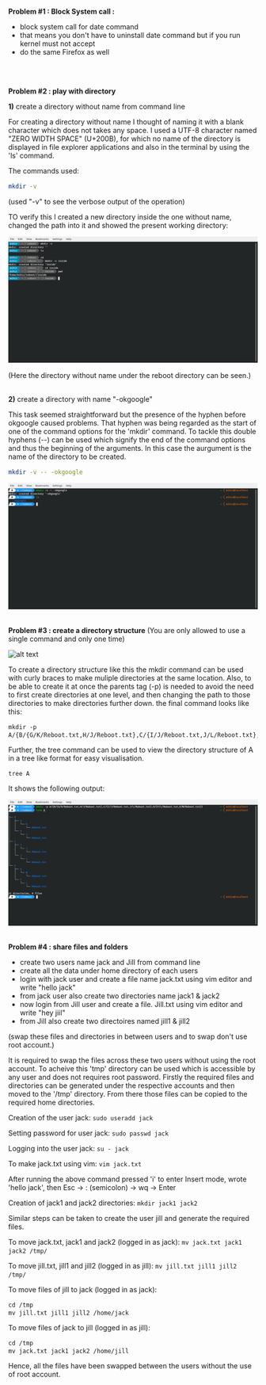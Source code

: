 <b>Problem #1 : Block System call : </b>
 <ul>
   <li> block system call for date command </li>
   <li> that means you don't have to uninstall date command but if you run kernel must not accept </li>
   <li> do the same Firefox as well </li>
  </ul>

<br/>
<br/>

<b>Problem #2 :  play with directory</b> 

<b>1)</b> create a directory without name from command line

For creating a directory without name I thought of naming it with a blank character which does not takes any space. I used a UTF-8 character named "ZERO WIDTH SPACE" (U+200B), for which no name of the directory is displayed in file explorer applications and also in the terminal by using the 'ls' command.

The commands used:

```bash
mkdir -v ​
```

(used "-v" to see the verbose output of the operation)

TO verify this I created a new directory inside the one without name, changed the path into it and showed the present working directory:

![alt text](https://github.com/mihirkj/reboot-2.0/blob/master/resources/NoNameDir?raw=true)

(Here the directory without name under the reboot directory can be seen.)
<br/>
<br/>

<b>2)</b> create a directory with name "-okgoogle"

This task seemed straightforward but the presence of the hyphen before okgoogle caused problems. That hyphen was being regarded as the start of one of the command options for the 'mkdir' command. To tackle this double hyphens (--) can be used which signify the end of the command options and thus the beginning of the arguments. In this case the aurgument is the name of the directory to be created.

```bash
mkdir -v -- -okgoogle
```
![alt text](https://github.com/mihirkj/reboot-2.0/blob/master/resources/-okgoogle%20dir?raw=true)
<br/>
<br/>

<b>Problem #3 :  create a directory structure</b> (You are only allowed to use a single command and only one time)

![alt text](https://1.bp.blogspot.com/-x6vLWgVIU7Q/XvjlJyKJsnI/AAAAAAAAU0M/lmH8ddGkm90gXPNwUZCUvwCTN6XfJINZgCLcBGAsYHQ/s320/Screenshot%2B2020-06-29%2Bat%2B12.12.55%2BAM.png)

To create a directory structure like this the mkdir command can be used with curly braces to make muliple directories at the same location. Also, to be able to create it at once the parents tag (-p) is needed to avoid the need to first create directories at one level, and then changing the path to those directories to make directories further down. the final command looks like this:

```
mkdir -p A/{B/{G/K/Reboot.txt,H/J/Reboot.txt},C/{I/J/Reboot.txt,J/L/Reboot.txt},D/{F/L/Reboot.txt,E/M/Reboot.txt}}
```

Further, the tree command can be used to view the directory structure of A in a tree like format for easy visualisation.

```
tree A
```

It shows the following output:

![alt text](https://github.com/mihirkj/reboot-2.0/blob/master/resources/tree%20output?raw=true)
<br/>
<br/>

<b>Problem #4 : share files and folders </b>
<ul>
 <li>create two users name jack and Jill  from command line </li>
 <li>create all the data under home directory of each users </li>
 <li>login with jack user and create a file name  jack.txt using vim editor and write "hello jack" </li>
 <li>from jack user also create two directories name jack1 & jack2 </li>
 <li>now login from Jill user and create a file. Jill.txt using vim editor and write "hey jiil" </li>
 <li>from Jill also create two directoires named jill1 & jill2 </li>
</ul>
(swap these files and directories in between users  and to swap don't use root account.)

<br/>

It is required to swap the files across these two users without using the root account. To acheive this 'tmp' directory can be used which is accessible by any user and does not requires root password.
Firstly the required files and directories can be generated under the respective accounts and then moved to the '/tmp' directory. From there those files can be copied to the required home directories. 
<br/>

Creation of the user jack: `sudo useradd jack`

Setting password for user jack: `sudo passwd jack`

Logging into the user jack: `su - jack`

To make jack.txt using vim: `vim jack.txt`

After running the above command pressed 'i' to enter Insert mode, wrote 'hello jack', then Esc -> : (semicolon) -> wq -> Enter

Creation of jack1 and jack2 directories: `mkdir jack1 jack2`

Similar steps can be taken to create the user jill and generate the required files.

To move jack.txt, jack1 and jack2 (logged in as jack): `mv jack.txt jack1 jack2 /tmp/`

To move jill.txt, jill1 and jill2 (logged in as jill): `mv jill.txt jill1 jill2 /tmp/`

To move files of jill to jack (logged in as jack):
```
cd /tmp
mv jill.txt jill1 jill2 /home/jack
```
To move files of jack to jill (logged in as jill):
```
cd /tmp
mv jack.txt jack1 jack2 /home/jill
```
Hence, all the files have been swapped between the users without the use of root account.

